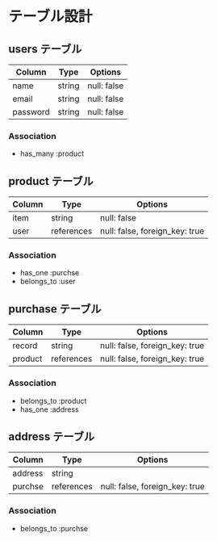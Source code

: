 # テーブル設計

## users テーブル

| Column   | Type   | Options     |
| -------- | ------ | ----------- |
| name     | string | null: false |
| email    | string | null: false |
| password | string | null: false |

### Association

- has_many :product


## product テーブル

| Column | Type   | Options                             |
| ------ | ------ | ------------------------------------|
| item   | string | null: false                         |
| user   | references | null: false, foreign_key: true  |

### Association

- has_one :purchse
- belongs_to :user

## purchase テーブル

| Column | Type       | Options                        |
| ------ | ---------- | ------------------------------ |
| record  | string    | null: false, foreign_key: true |
| product | references | null: false, foreign_key: true|

### Association

- belongs_to :product
- has_one :address

## address テーブル

| Column  | Type       | Options                        |
| ------- | ---------- | ------------------------------ |
| address | string     |                                |
| purchse | references | null: false, foreign_key: true |

### Association

- belongs_to :purchse